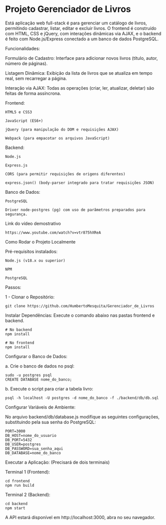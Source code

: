 
# Projeto Gerenciador de Livros


Está aplicação web full-stack é para gerenciar um catálogo de livros, permitindo cadastrar, listar, editar e excluir livros. O frontend é construído com HTML, CSS e jQuery, com interações dinâmicas via AJAX, e o backend é feito com Node.js/Express conectado a um banco de dados PostgreSQL.

Funcionalidades:

Formulário de Cadastro: Interface para adicionar novos livros (título, autor, número de páginas).

Listagem Dinâmica: Exibição da lista de livros que se atualiza em tempo real, sem recarregar a página.

Interação via AJAX: Todas as operações (criar, ler, atualizar, deletar) são feitas de forma assíncrona.



Frontend:

    HTML5 e CSS3

    JavaScript (ES6+)

    jQuery (para manipulação do DOM e requisições AJAX)

    Webpack (para empacotar os arquivos JavaScript)



Backend:

    Node.js

    Express.js

    CORS (para permitir requisições de origens diferentes)

    express.json() (body-parser integrado para tratar requisições JSON)



Banco de Dados:

    PostgreSQL

    Driver node-postgres (pg) com uso de parâmetros preparados para segurança.
    
    
Link do vídeo demostrativo


	https://www.youtube.com/watch?v=vtr875hXReA


Como Rodar o Projeto Localmente

Pré-requisitos instalados:

    Node.js (v18.x ou superior)

    NPM

    PostgreSQL

Passos:

1 - Clonar o Repositório:
  
	git clone https://github.com/HumbertoMesquita/Gerenciador_de_Livros

Instalar Dependências: Execute o comando abaixo nas pastas frontend e backend.

	# No backend
	npm install

	# No frontend
	npm install
	

Configurar o Banco de Dados:

a. Crie o banco de dados no psql:

	sudo -u postgres psql
	CREATE DATABASE nome_do_banco;
	

b. Execute o script para criar a tabela livro:

	psql -h localhost -U postgres -d nome_do_banco -f ./backend/db/db.sql

Configurar Variáveis de Ambiente:

No arquivo backend/db/database.js  modifique as seguintes configurações, substituindo pela sua senha do PostgreSQL:

	PORT=3000
	DB_HOST=nome_do_usuario
	DB_PORT=5432
	DB_USER=postgres
	DB_PASSWORD=sua_senha_aqui
	DB_DATABASE=nome_do_banco

Executar a Aplicação: (Precisará de dois terminais)

Terminal 1 (Frontend):

	cd frontend
	npm run build


Terminal 2 (Backend):

    cd backend
    npm start

A API estará disponível em http://localhost:3000, abra no seu navegador.


